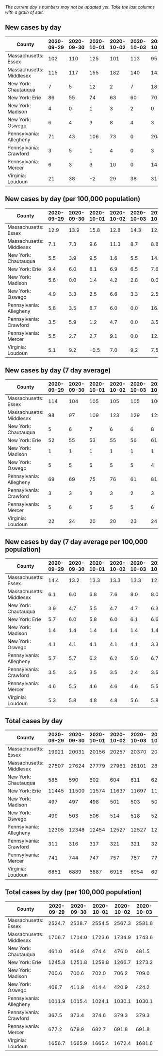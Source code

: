 _The current day's numbers may not be updated yet. Take the last columns with a grain of salt._
## New cases by day

| County | 2020-09-29 | 2020-09-30 | 2020-10-01 | 2020-10-02 | 2020-10-03 | 2020-10-04 | 2020-10-05 |
| --- | --- | --- | --- | --- | --- | --- | --- |
| Massachusetts: Essex | 102 | 110 | 125 | 101 | 113 | 95 |  |
| Massachusetts: Middlesex | 115 | 117 | 155 | 182 | 140 | 142 |  |
| New York: Chautauqua | 7 | 5 | 12 | 2 | 7 | 18 |  |
| New York: Erie | 86 | 55 | 74 | 63 | 60 | 70 |  |
| New York: Madison | 4 | 0 | 1 | 3 | 2 | 0 |  |
| New York: Oswego | 6 | 4 | 3 | 8 | 4 | 3 |  |
| Pennsylvania: Allegheny | 71 | 43 | 106 | 73 | 0 | 204 | 46 |
| Pennsylvania: Crawford | 3 | 5 | 1 | 4 | 0 | 3 | 6 |
| Pennsylvania: Mercer | 6 | 3 | 3 | 10 | 0 | 14 | 7 |
| Virginia: Loudoun | 21 | 38 | -2 | 29 | 38 | 31 | 2 |

## New cases by day (per 100,000 population)

| County | 2020-09-29 | 2020-09-30 | 2020-10-01 | 2020-10-02 | 2020-10-03 | 2020-10-04 | 2020-10-05 |
| --- | --- | --- | --- | --- | --- | --- | --- |
| Massachusetts: Essex | 12.9 | 13.9 | 15.8 | 12.8 | 14.3 | 12.0 |  |
| Massachusetts: Middlesex | 7.1 | 7.3 | 9.6 | 11.3 | 8.7 | 8.8 |  |
| New York: Chautauqua | 5.5 | 3.9 | 9.5 | 1.6 | 5.5 | 14.2 |  |
| New York: Erie | 9.4 | 6.0 | 8.1 | 6.9 | 6.5 | 7.6 |  |
| New York: Madison | 5.6 | 0.0 | 1.4 | 4.2 | 2.8 | 0.0 |  |
| New York: Oswego | 4.9 | 3.3 | 2.5 | 6.6 | 3.3 | 2.5 |  |
| Pennsylvania: Allegheny | 5.8 | 3.5 | 8.7 | 6.0 | 0.0 | 16.8 | 3.8 |
| Pennsylvania: Crawford | 3.5 | 5.9 | 1.2 | 4.7 | 0.0 | 3.5 | 7.1 |
| Pennsylvania: Mercer | 5.5 | 2.7 | 2.7 | 9.1 | 0.0 | 12.8 | 6.4 |
| Virginia: Loudoun | 5.1 | 9.2 | -0.5 | 7.0 | 9.2 | 7.5 | 0.5 |

## New cases by day (7 day average)

| County | 2020-09-29 | 2020-09-30 | 2020-10-01 | 2020-10-02 | 2020-10-03 | 2020-10-04 | 2020-10-05 |
| --- | --- | --- | --- | --- | --- | --- | --- |
| Massachusetts: Essex | 114 | 104 | 105 | 105 | 105 | 100 |  |
| Massachusetts: Middlesex | 98 | 97 | 109 | 123 | 129 | 129 |  |
| New York: Chautauqua | 5 | 6 | 7 | 6 | 6 | 8 |  |
| New York: Erie | 52 | 55 | 53 | 55 | 56 | 61 |  |
| New York: Madison | 1 | 1 | 1 | 1 | 1 | 1 |  |
| New York: Oswego | 5 | 5 | 5 | 5 | 5 | 4 |  |
| Pennsylvania: Allegheny | 69 | 69 | 75 | 76 | 61 | 81 | 78 |
| Pennsylvania: Crawford | 3 | 3 | 3 | 3 | 2 | 3 | 3 |
| Pennsylvania: Mercer | 5 | 6 | 5 | 5 | 5 | 6 | 6 |
| Virginia: Loudoun | 22 | 24 | 20 | 20 | 23 | 24 | 22 |

## New cases by day (7 day average per 100,000 population)

| County | 2020-09-29 | 2020-09-30 | 2020-10-01 | 2020-10-02 | 2020-10-03 | 2020-10-04 | 2020-10-05 |
| --- | --- | --- | --- | --- | --- | --- | --- |
| Massachusetts: Essex | 14.4 | 13.2 | 13.3 | 13.3 | 13.3 | 12.7 |  |
| Massachusetts: Middlesex | 6.1 | 6.0 | 6.8 | 7.6 | 8.0 | 8.0 |  |
| New York: Chautauqua | 3.9 | 4.7 | 5.5 | 4.7 | 4.7 | 6.3 |  |
| New York: Erie | 5.7 | 6.0 | 5.8 | 6.0 | 6.1 | 6.6 |  |
| New York: Madison | 1.4 | 1.4 | 1.4 | 1.4 | 1.4 | 1.4 |  |
| New York: Oswego | 4.1 | 4.1 | 4.1 | 4.1 | 4.1 | 3.3 |  |
| Pennsylvania: Allegheny | 5.7 | 5.7 | 6.2 | 6.2 | 5.0 | 6.7 | 6.4 |
| Pennsylvania: Crawford | 3.5 | 3.5 | 3.5 | 3.5 | 2.4 | 3.5 | 3.5 |
| Pennsylvania: Mercer | 4.6 | 5.5 | 4.6 | 4.6 | 4.6 | 5.5 | 5.5 |
| Virginia: Loudoun | 5.3 | 5.8 | 4.8 | 4.8 | 5.6 | 5.8 | 5.3 |

## Total cases by day

| County | 2020-09-29 | 2020-09-30 | 2020-10-01 | 2020-10-02 | 2020-10-03 | 2020-10-04 | 2020-10-05 |
| --- | --- | --- | --- | --- | --- | --- | --- |
| Massachusetts: Essex | 19921 | 20031 | 20156 | 20257 | 20370 | 20465 |  |
| Massachusetts: Middlesex | 27507 | 27624 | 27779 | 27961 | 28101 | 28243 |  |
| New York: Chautauqua | 585 | 590 | 602 | 604 | 611 | 629 |  |
| New York: Erie | 11445 | 11500 | 11574 | 11637 | 11697 | 11767 |  |
| New York: Madison | 497 | 497 | 498 | 501 | 503 | 503 |  |
| New York: Oswego | 499 | 503 | 506 | 514 | 518 | 521 |  |
| Pennsylvania: Allegheny | 12305 | 12348 | 12454 | 12527 | 12527 | 12731 | 12777 |
| Pennsylvania: Crawford | 311 | 316 | 317 | 321 | 321 | 324 | 330 |
| Pennsylvania: Mercer | 741 | 744 | 747 | 757 | 757 | 771 | 778 |
| Virginia: Loudoun | 6851 | 6889 | 6887 | 6916 | 6954 | 6985 | 6987 |

## Total cases by day (per 100,000 population)

| County | 2020-09-29 | 2020-09-30 | 2020-10-01 | 2020-10-02 | 2020-10-03 | 2020-10-04 | 2020-10-05 |
| --- | --- | --- | --- | --- | --- | --- | --- |
| Massachusetts: Essex | 2524.7 | 2538.7 | 2554.5 | 2567.3 | 2581.6 | 2593.7 |  |
| Massachusetts: Middlesex | 1706.7 | 1714.0 | 1723.6 | 1734.9 | 1743.6 | 1752.4 |  |
| New York: Chautauqua | 461.0 | 464.9 | 474.4 | 476.0 | 481.5 | 495.7 |  |
| New York: Erie | 1245.8 | 1251.8 | 1259.8 | 1266.7 | 1273.2 | 1280.8 |  |
| New York: Madison | 700.6 | 700.6 | 702.0 | 706.2 | 709.0 | 709.0 |  |
| New York: Oswego | 408.7 | 411.9 | 414.4 | 420.9 | 424.2 | 426.7 |  |
| Pennsylvania: Allegheny | 1011.9 | 1015.4 | 1024.1 | 1030.1 | 1030.1 | 1046.9 | 1050.7 |
| Pennsylvania: Crawford | 367.5 | 373.4 | 374.6 | 379.3 | 379.3 | 382.8 | 389.9 |
| Pennsylvania: Mercer | 677.2 | 679.9 | 682.7 | 691.8 | 691.8 | 704.6 | 711.0 |
| Virginia: Loudoun | 1656.7 | 1665.9 | 1665.4 | 1672.4 | 1681.6 | 1689.1 | 1689.6 |
